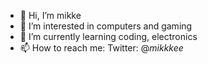 - 👋 Hi, I’m mikke
- 👀 I’m interested in computers and gaming
- 🌱 I’m currently learning coding, electronics
- 📫 How to reach me: Twitter: @_mikkkee_

<!---
m1kkee/m1kkee is a ✨ special ✨ repository because its `README.md` (this file) appears on your GitHub profile.
You can click the Preview link to take a look at your changes.
--->
